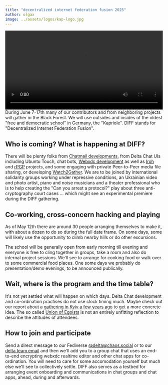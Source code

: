 ```yaml
---
title: "decentralized internet federation fusion 2025"
author: olgax
image: ../assets/logos/kap-logo.jpg
---
```


<video controls style="width:560px; max-width: 100%;"><source src="https://chatmail.at/video/diff-invitation2-2025.mp4" type="video/mp4"></video>
During June 7-17th many of our contributors and from neighboring projects will gather in the Black Forest. 
We will use outsides and insides of the oldest "free and democratic school" in Germany, the "Kapriole".
DIFF stands for "Decentralized Internet Federation Fusion". 

## Who is coming? What is happening at DIFF? 

There will be plenty folks from [Chatmail developments](https://chatmail.at), from Delta Chat UIs including Ubuntu Touch, chat bots, 
[Webxdc development](https://webxdc.org) as well as [Iroh](https://iroh.computer) and [rPGP](https://github.com/rpgp/rpgp) projects,
and some engaging with private Peer-to-Peer media file sharing, or developing [Watch2Gather](https://w2g.tv/en/). 
We are to be joined by international solidarity groups working under repressive conditions, 
an Ukrainian video and photo artist, piano and noise musicians
and a theater professional who is to help creating the "Can you arrest a protocol?" play about three anti-cryptography court cases ... 
which might see an experimental premiere during the DIFF gathering. 


## Co-working, cross-concern hacking and playing

As of May 12th there are around 30 people arranging themselves to make it,
with about a dozen to do so during the full date frame. 
On some days, some will likely use the opportunity to climb nearby hills or
do other excursions. 

The school will be generally open from early morning till evening
and everyone is free to cling together in groups, take a room and also do internal project sessions. 
We'll see to arrange for cooking food or walk over to some commercial food places. 
One some days we probably do presentation/demo evenings, to be announced publically. 

## Wait, where is the program and the time table? 

It's not yet settled what will happen on which days. 
Delta Chat development and co-ordination practises do not use clock timing much. 
Maybe check out our report about a [gathering in Kyiv a few years ago](https://delta.chat/en/2019-05-08-xyiv) 
to get a more concrete idea. 
The so called [Union of Egoists](https://en.wikipedia.org/wiki/Union_of_egoists)
is not an entirely unfitting reflection to describe the attitudes of attendees. 

## How to join and participate 

Send a direct message to our Fediverse [@delta@chaos.social](https://chaos.social/@delta)
or to our [delta team email](delta@merlinux.eu) and then we'll add you to 
a group chat that uses an end-to-end encrypting webxdc realtime editor and other chat apps for co-ordination. 
You will need to care for some accomodation yourself but much else we'll see to collectively settle.
DIFF also serves as a testbed for arranging event onboarding and communications in chat groups and chat apps,
ahead, during and afterwards. 

